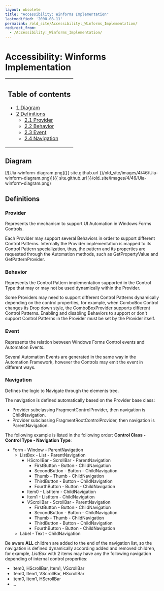 ```yaml
---
layout: obsolete
title: "Accessibility: Winforms Implementation"
lastmodified: '2008-08-11'
permalink: /old_site/Accessibility:_Winforms_Implementation/
redirect_from:
  - /Accessibility:_Winforms_Implementation/
---
```


Accessibility: Winforms Implementation
======================================

<table>
<col width="100%" />
<tbody>
<tr class="odd">
<td align="left"><h2>Table of contents</h2>
<ul>
<li><a href="#diagram">1 Diagram</a></li>
<li><a href="#definitions">2 Definitions</a>
<ul>
<li><a href="#provider">2.1 Provider</a></li>
<li><a href="#behavior">2.2 Behavior</a></li>
<li><a href="#event">2.3 Event</a></li>
<li><a href="#navigation">2.4 Navigation</a></li>
</ul></li>
</ul></td>
</tr>
</tbody>
</table>

Diagram
-------

[![Uia-winform-diagram.png]({{ site.github.url }}/old_site/images/4/46/Uia-winform-diagram.png)]({{ site.github.url }}/old_site/images/4/46/Uia-winform-diagram.png)

Definitions
-----------

### Provider

Represents the mechanism to support UI Automation in Windows Forms Controls.

Each Provider may support several Behaviors in order to support different Control Patterns. Internally the Provider implementation is mapped to its Control Pattern specialization, thus, the pattern and its properties are requested through the Automation methods, such as GetPropertyValue and GetPatternProvider.

### Behavior

Represents the Control Pattern implementation supported in the Control Type that may or may not be used dynamically within the Provider.

Some Providers may need to support different Control Patterns dynamically depending on the control properties, for example, when ComboBox Control changes its Drop down style, the ComboBoxProvider supports different Control Patterns. Enabling and disabling Behaviors to support or don't support Control Patterns in the Provider must be set by the Provider itself.

### Event

Represents the relation between Windows Forms Control events and Automation Events.

Several Automation Events are generated in the same way in the Automation Framework, however the Controls may emit the event in different ways.

### Navigation

Defines the logic to Navigate through the elements tree.

The navigation is defined automatically based on the Provider base class:

-   Provider subclassing FragmentControlProvider, then navigation is ChildNavigation.
-   Provider subclassing FragmentRootControlProvider, then navigation is ParentNavigation.

The following example is listed in the following order: **Control Class - Control Type - Navigation Type**:

-   Form - Window - ParentNavigation
    -   ListBox - List - ParentNavigation
        -   HScrollBar - ScrollBar - ParentNavigation
            -   FirstButton - Button - ChildNavigation
            -   SecondButton - Button - ChildNavigation
            -   Thumb - Thumb - ChildNavigation
            -   ThirdButton - Button - ChildNavigation
            -   FourthButton - Button - ChildNavigation
        -   Item0 - ListItem - ChildNavigation
        -   Item1 - ListItem - ChildNavigation
        -   VScrollBar - ScrollBar - ParentNavigation
            -   FirstButton - Button - ChildNavigation
            -   SecondButton - Button - ChildNavigation
            -   Thumb - Thumb - ChildNavigation
            -   ThirdButton - Button - ChildNavigation
            -   FourthButton - Button - ChildNavigation
    -   Label - Text - ChildNavigation

Be aware **ALL** children are added to the end of the navigation list, so the navigation is defined dynamically according added and removed children, for example, *ListBox* with 2 items may have any the following navigation depending of internal control properties:

-   Item0, HScrollBar, Item1, VScrollBar
-   Item0, Item1, VScrollBar, HScrollBar
-   Item0, Item1, HScrollBar
-   ...


